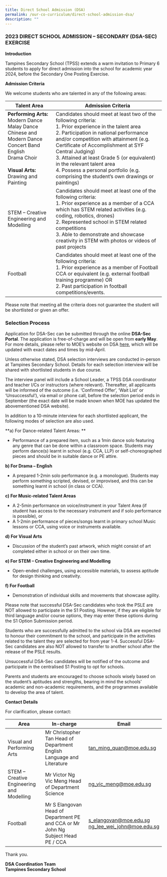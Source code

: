 ```yaml
---
title: Direct School Admission (DSA)
permalink: /our-co-curriculum/direct-school-admission-dsa/
description: ""
---
```

### 2023 DIRECT SCHOOL ADMISSION – SECONDARY (DSA-SEC) EXERCISE

**Introduction**

Tampines Secondary School (TPSS) extends a warm invitation to Primary 6 students to apply for direct admission into the school for academic year 2024, before the Secondary One Posting Exercise.

**Admission Criteria**

We welcome students who are talented in any of the following areas:

| Talent Area                                                                                                                            	| Admission Criteria                                                                                                                                                                                                                                                                                                                                                                                                                          	|
|----------------------------------------------------------------------------------------------------------------------------------------	|---------------------------------------------------------------------------------------------------------------------------------------------------------------------------------------------------------------------------------------------------------------------------------------------------------------------------------------------------------------------------------------------------------------------------------------------	|
| **Performing Arts:** Modern Dance<br>Malay Dance<br>Chinese and Modern Dance<br>Concert Band English<br>Drama Choir<br><br>**Visual Arts:**<br>Drawing and Painting 	| Candidates should meet at least two of the following criteria:<br>1. Prior experience in the talent area<br>2. Participation in national performance and/or competition with attainment (e.g. Certificate of Accomplishment at SYF Central Judging)<br>3. Attained at least Grade 5 (or equivalent) in the relevant talent area<br>4. Possess a personal portfolio (e.g. comprising the student’s own drawings or paintings)        	|
| STEM – Creative Engineering and Modelling                                                                                              	| Candidates should meet at least one of the following criteria:<br>1. Prior experience as a member of a CCA which has STEM related activities (e.g. coding, robotics, drones)<br>2. Represented school in STEM related competitions<br>3. Able to demonstrate and showcase creativity in STEM with photos or videos of past projects                                                                                                              	|
| Football                                                                                                                               	| Candidates should meet  at least one of the following criteria:<br>1. Prior experience as a member of Football CCA or equivalent (e.g. external football training programme)  OR<br>2. Past participation in football competitions/events. |

Please note that meeting all the criteria does not guarantee the student will be shortlisted or given an offer.                        	                                                               
### **Selection Process**

Application for DSA-Sec can be submitted through the online **DSA-Sec Portal**. The application is free-of-charge and will be open from **early May**. For more details, please refer to MOE’s website on DSA [here](https://www.moe.gov.sg/secondary/dsa), which will be updated with exact dates and times by mid-April.

Unless otherwise stated, DSA selection interviews are conducted in-person at Tampines Secondary School. Details for each selection interview will be shared with shortlisted students in due course.

The interview panel will include a School Leader, a TPSS DSA coordinator and teacher I/Cs or instructors (where relevant). Thereafter, all applicants will be informed of the outcome (i.e. ‘Confirmed Offer’, ‘Wait List’ or ‘Unsuccessful’), via email or phone call, before the selection period ends in September (the exact date will be made known when MOE has updated the abovementioned DSA website).

In addition to a 10-minute interview for each shortlisted applicant, the following modes of selection are also used.

**a) For Dance-related Talent Areas:
**
*   Performance of a prepared item, such as a 1min dance solo featuring any genre that can be done within a classroom space. Students may perform dance(s) learnt in school (e.g. CCA, LLP) or self-choreographed pieces and should be in suitable dance or PE attire.

**b) For Drama – English**

*   A prepared 1-2min solo performance (e.g. a monologue). Students may perform something scripted, devised, or improvised, and this can be something learnt in school (in class or CCA).

**c) For Music-related Talent Areas**

*   A 2-5min performance on voice/instrument in your Talent Area (if student has access to the necessary instrument and if solo performance is possible), or
*   A 1-2min performance of pieces/songs learnt in primary school Music lessons or CCA, using voice or instruments available.

**d) For Visual Arts**

*   Discussion of the student’s past artwork, which might consist of art completed either in school or on their own time.

**e) For STEM – Creative Engineering and Modelling**

*   Open-ended challenges, using accessible materials, to assess aptitude for design thinking and creativity.

**f) For Football**

*   Demonstration of individual skills and movements that showcase agility.

Please note that successful DSA-Sec candidates who took the PSLE are NOT allowed to participate in the S1 Posting. However, if they are eligible for third language and/or course options, they may enter these options during the S1 Option Submission period.

Students who are successfully admitted to the school via DSA are expected to honour their commitment to the school, and participate in the activities related to the talent they are selected for from year 1-4. Successful DSA-Sec candidates are also NOT allowed to transfer to another school after the release of the PSLE results.

Unsuccessful DSA-Sec candidates will be notified of the outcome and participate in the centralised S1 Posting to opt for schools.

Parents and students are encouraged to choose schools wisely based on the student’s aptitudes and strengths, bearing in mind the schools’ academic and non-academic requirements, and the programmes available to develop the area of talent.

**Contact Details**

For clarification, please contact:

| Area 	| In-charge 	| Email 	|
|---	|---	|---	|
| Visual and Performing Arts 	| Mr Christopher Tan Head of Department English Language and Literature 	| tan_ming_quan@moe.edu.sg 	|
| STEM – Creative Engineering and Modelling 	| Mr Victor Ng Vic Meng Head of Department Science 	| ng_vic_meng@moe.edu.sg 	|
| Football 	| Mr S Elangovan Head of Department PE and CCA   or   Mr John Ng Subject Head PE / CCA 	| s_elangovan@moe.edu.sg<br>ng_lee_wei_john@moe.edu.sg 	|

Thank you.

**DSA Coordination Team**<br>
**Tampines Secondary School**